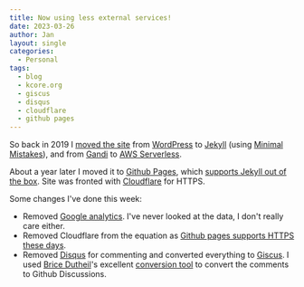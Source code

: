 ```yaml
---
title: Now using less external services!
date: 2023-03-26
author: Jan
layout: single
categories:
  - Personal
tags:
  - blog
  - kcore.org
  - giscus
  - disqus
  - cloudflare
  - github pages
---
```


So back in 2019 I [moved the site](/2019/06/26/a-new-home/) from [WordPress](https://wordpress.org/) to [Jekyll](https://jekyllrb.com/) (using [Minimal Mistakes](https://mmistakes.github.io/minimal-mistakes/)), and from [Gandi](https://www.gandi.net/) to [AWS Serverless](https://aws.amazon.com/serverless/). 

About a year later I moved it to [Github Pages](https://pages.github.com/), which [supports Jekyll out of the box](https://docs.github.com/en/pages/setting-up-a-github-pages-site-with-jekyll). Site was fronted with [Cloudflare](https://cloudflare.com) for HTTPS.

Some changes I've done this week:
* Removed [Google analytics](https://analytics.google.com/analytics/web/). I've never looked at the data, I don't really care either.
* Removed Cloudflare from the equation as [Github pages supports HTTPS these days](https://docs.github.com/en/pages/getting-started-with-github-pages/securing-your-github-pages-site-with-https).
* Removed [Disqus](https://disqus.com/) for commenting and converted everything to [Giscus](https://giscus.app). I used [Brice Dutheil](https://blog.arkey.fr/2022/10/16/moving-from-disqus-to-giscus/)'s excellent [conversion tool](https://gist.github.com/bric3/af915687717d9aa06b0f9b06d600c127) to convert the comments to Github Discussions.

